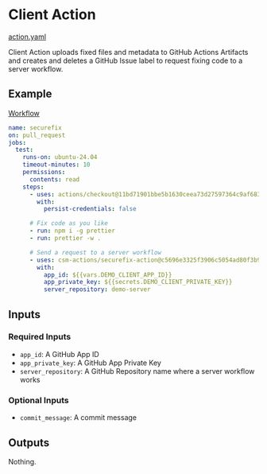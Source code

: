 # Client Action

[action.yaml](../action.yaml)

Client Action uploads fixed files and metadata to GitHub Actions Artifacts and creates and deletes a GitHub Issue label to request fixing code to a server workflow.

## Example

[Workflow](https://github.com/securefix-action/demo-client/blob/main/.github/workflows/securefix.yaml)

```yaml
name: securefix
on: pull_request
jobs:
  test:
    runs-on: ubuntu-24.04
    timeout-minutes: 10
    permissions:
      contents: read
    steps:
      - uses: actions/checkout@11bd71901bbe5b1630ceea73d27597364c9af683 # v4.2.2
        with:
          persist-credentials: false

      # Fix code as you like
      - run: npm i -g prettier
      - run: prettier -w .

      # Send a request to a server workflow
      - uses: csm-actions/securefix-action@c5696e3325f3906c5054ad80f3b9cdd92d65173b # v0.1.0
        with:
          app_id: ${{vars.DEMO_CLIENT_APP_ID}}
          app_private_key: ${{secrets.DEMO_CLIENT_PRIVATE_KEY}}
          server_repository: demo-server
```

## Inputs

### Required Inputs

- `app_id`: A GitHub App ID
- `app_private_key`: A GitHub App Private Key
- `server_repository`: A GitHub Repository name where a server workflow works

### Optional Inputs

- `commit_message`: A commit message

## Outputs

Nothing.
